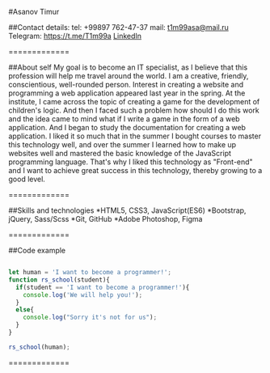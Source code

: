 #Asanov Timur

##Contact details:
tel: +99897 762-47-37
mail: t1m99asa@mail.ru
Telegram: https://t.me/T1m99a
[LinkedIn](https://www.linkedin.com/in/timur-asanov-5225331ba/)

=============

##About self
My goal is to become an IT specialist, as I believe that this profession will help me travel around the world. I am a creative, friendly, conscientious, well-rounded person. Interest in creating a website and programming a web application appeared last year in the spring. At the institute, I came across the topic of creating a game for the development of children's logic. And then I faced such a problem how should I do this work and the idea came to mind what if I write a game in the form of a web application. And I began to study the documentation for creating a web application. I liked it so much that in the summer I bought courses to master this technology well, and over the summer I learned how to make up websites well and mastered the basic knowledge of the JavaScript programming language. That's why I liked this technology as "Front-end" and I want to achieve great success in this technology, thereby growing to a good level.

=============

##Skills and technologies
*HTML5, CSS3, JavaScript(ES6)
*Bootstrap, jQuery, Sass/Scss
*Git, GitHub
*Adobe Photoshop, Figma

=============

##Code example
``` javascript

let human = 'I want to become a programmer!';
function rs_school(student){
  if(student == 'I want to become a programmer!'){
    console.log('We will help you!');
  }
  else{
    console.log("Sorry it's not for us");
  }
}

rs_school(human);
```

=============